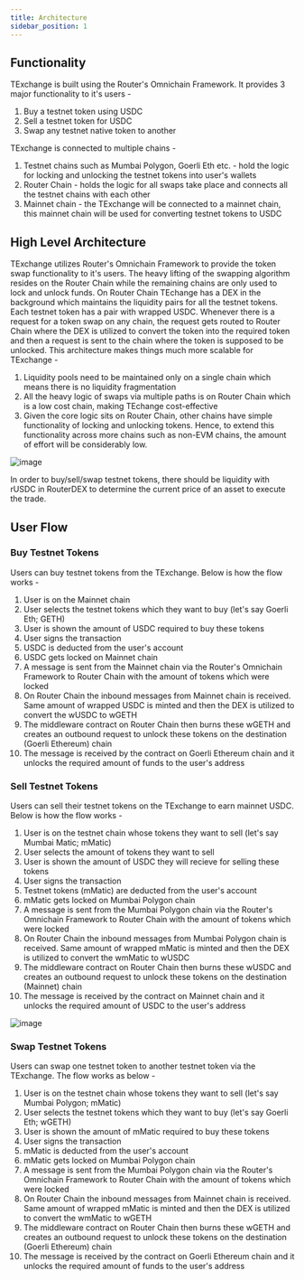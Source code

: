 ```yaml
---
title: Architecture
sidebar_position: 1
---
```


## Functionality
TExchange is built using the Router's Omnichain Framework. It provides 3 major functionality to it's users -
1. Buy a testnet token using USDC
2. Sell a testnet token for USDC
3. Swap any testnet native token to another

TExchange is connected to multiple chains -
1. Testnet chains such as Mumbai Polygon, Goerli Eth etc. - hold the logic for locking and unlocking the testnet tokens into user's wallets
2. Router Chain - holds the logic for all swaps take place and connects all the testnet chains with each other
3. Mainnet chain - the TExchange will be connected to a mainnet chain, this mainnet chain will be used for converting testnet tokens to USDC

## High Level Architecture
TExchange utilizes Router's Omnichain Framework to provide the token swap functionality to it's users. The heavy lifting of the swapping algorithm resides on the Router Chain while the remaining chains are only used to lock and unlock funds. 
On Router Chain TEchange has a DEX in the background which maintains the liquidity pairs for all the testnet tokens. Each testnet token has a pair with wrapped USDC. Whenever there is a request for a token swap on any chain, the request gets routed to Router Chain where the DEX is utilized to convert the token into the required token and then a request is sent to the chain where the token is supposed to be unlocked.
This architecture makes things much more scalable for TExchange -
1. Liquidity pools need to be maintained only on a single chain which means there is no liquidity fragmentation
2. All the heavy logic of swaps via multiple paths is on Router Chain which is a low cost chain, making TEchange cost-effective
3. Given the core logic sits on Router Chain, other chains have simple functionality of locking and unlocking tokens. Hence, to extend this functionality across more chains such as non-EVM chains, the amount of effort will be considerably low. 

![image](https://user-images.githubusercontent.com/21297284/216024398-b3ede5e5-707e-456d-83c7-03ac0956afbc.png)

In order to buy/sell/swap testnet tokens, there should be liquidity with rUSDC in RouterDEX to determine the current price of an asset to execute the trade. 

## User Flow

### Buy Testnet Tokens
Users can buy testnet tokens from the TExchange. Below is how the flow works -
1. User is on the Mainnet chain
2. User selects the testnet tokens which they want to buy (let's say Goerli Eth; GETH)
3. User is shown the amount of USDC required to buy these tokens
4. User signs the transaction
5. USDC is deducted from the user's account
6. USDC gets locked on Mainnet chain
7. A message is sent from the Mainnet chain via the Router's Omnichain Framework to Router Chain with the amount of tokens which were locked
8. On Router Chain the inbound messages from Mainnet chain is received. Same amount of wrapped USDC is minted and then the DEX is utilized to convert the wUSDC to wGETH
9. The middleware contract on Router Chain then burns these wGETH and creates an outbound request to unlock these tokens on the destination (Goerli Ethereum) chain
10. The message is received by the contract on Goerli Ethereum chain and it unlocks the required amount of funds to the user's address

### Sell Testnet Tokens
Users can sell their testnet tokens on the TExchange to earn mainnet USDC. Below is how the flow works -
1. User is on the testnet chain whose tokens they want to sell (let's say Mumbai Matic; mMatic)
2. User selects the amount of tokens they want to sell
3. User is shown the amount of USDC they will recieve for selling these tokens
4. User signs the transaction
5. Testnet tokens (mMatic) are deducted from the user's account
6. mMatic gets locked on Mumbai Polygon chain
7. A message is sent from the Mumbai Polygon chain via the Router's Omnichain Framework to Router Chain with the amount of tokens which were locked
8. On Router Chain the inbound messages from Mumbai Polygon chain is received. Same amount of wrapped mMatic is minted and then the DEX is utilized to convert the wmMatic to wUSDC
9. The middleware contract on Router Chain then burns these wUSDC and creates an outbound request to unlock these tokens on the destination (Mainnet) chain
10. The message is received by the contract on Mainnet chain and it unlocks the required amount of USDC to the user's address

![image](https://user-images.githubusercontent.com/21297284/216024085-6f567523-1adf-4aac-be9d-e632707590aa.png)

### Swap Testnet Tokens
Users can swap one testnet token to another testnet token via the TExchange. The flow works as below -
1. User is on the testnet chain whose tokens they want to sell (let's say Mumbai Polygon; mMatic)
2. User selects the testnet tokens which they want to buy (let's say Goerli Eth; wGETH)
3. User is shown the amount of mMatic required to buy these tokens
4. User signs the transaction
5. mMatic is deducted from the user's account
6. mMatic gets locked on Mumbai Polygon chain
7. A message is sent from the Mumbai Polygon chain via the Router's Omnichain Framework to Router Chain with the amount of tokens which were locked
8. On Router Chain the inbound messages from Mainnet chain is received. Same amount of wrapped mMatic is minted and then the DEX is utilized to convert the wmMatic to wGETH
9. The middleware contract on Router Chain then burns these wGETH and creates an outbound request to unlock these tokens on the destination (Goerli Ethereum) chain
10. The message is received by the contract on Goerli Ethereum chain and it unlocks the required amount of funds to the user's address
